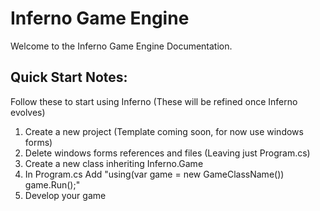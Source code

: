 # Inferno Game Engine
Welcome to the Inferno Game Engine Documentation.

## Quick Start Notes:
Follow these to start using Inferno (These will be refined once Inferno evolves)

1. Create a new project (Template coming soon, for now use windows forms)
2. Delete windows forms references and files (Leaving just Program.cs)
3. Create a new class inheriting Inferno.Game
4. In Program.cs Add "using(var game = new GameClassName()) game.Run();"
5. Develop your game